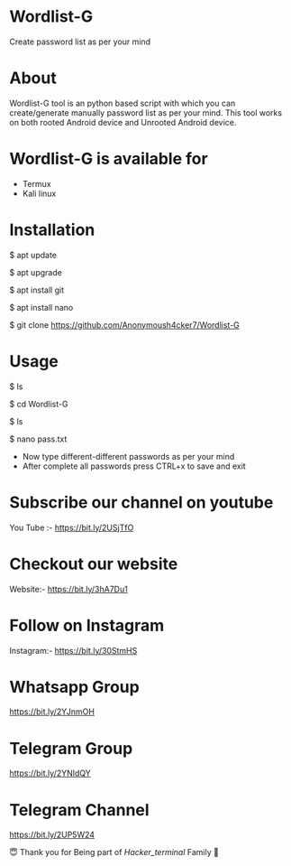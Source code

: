 # Wordlist-G
Create password list as per your mind
# About
Wordlist-G tool is an python based script with which you can create/generate manually password list as per your mind. This tool works on both rooted Android device and Unrooted Android device.
# Wordlist-G is available for
* Termux
* Kali linux
# Installation
$ apt update

$ apt upgrade

$ apt install git

$ apt install nano

$ git clone https://github.com/Anonymoush4cker7/Wordlist-G
# Usage
$ ls

$ cd Wordlist-G

$ ls

$ nano pass.txt
* Now type different-different passwords as per your mind
* After complete all passwords press CTRL+x to save and exit
# Subscribe our channel on youtube
You Tube :- https://bit.ly/2USjTfO
# Checkout our website
Website:- https://bit.ly/3hA7Du1
# Follow on Instagram
Instagram:- https://bit.ly/30StmHS
# Whatsapp Group
https://bit.ly/2YJnmOH
# Telegram Group
https://bit.ly/2YNIdQY
# Telegram Channel
https://bit.ly/2UP5W24

😇 Thank you for Being part of *Hacker_terminal* Family 🙏



















